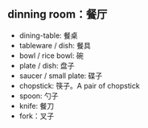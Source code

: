 ## dinning room：餐厅
* dining-table: 餐桌
* tableware / dish: 餐具
* bowl / rice bowl: 碗
* plate / dish: 盘子
* saucer / small plate: 碟子
* chopstick: 筷子。A pair of chopstick
* spoon: 勺子
* knife: 餐刀
* fork：叉子
